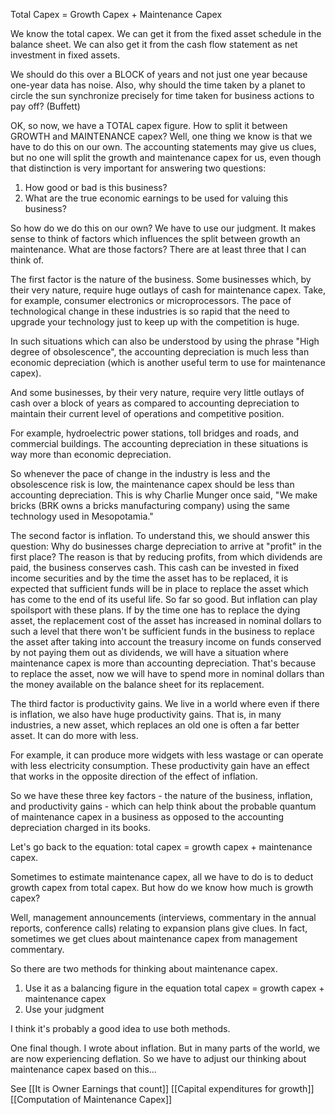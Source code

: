 Total Capex = Growth Capex + Maintenance Capex

We know the total capex. We can get it from the fixed asset schedule in the balance sheet. We can also get it from the cash flow statement as net investment in fixed assets.

We should do this over a BLOCK of years and not just one year because one-year data has noise. Also, why should the time taken by a planet to circle the sun synchronize precisely for time taken for business actions to pay off? (Buffett)

OK, so now, we have a TOTAL capex figure. How to split it between GROWTH and MAINTENANCE capex? Well, one thing we know is that we have to do this on our own. The accounting statements may give us clues, but no one will split the growth and maintenance capex for us, even though that distinction is very important for answering two questions: 
1. How good or bad is this business?
2. What are the true economic earnings to be used for valuing this business?

So how do we do this on our own? We have to use our judgment. It makes sense to think of factors which influences the split between growth an maintenance. What are those factors? There are at least three that I can think of.

The first factor is the nature of the business. Some businesses which, by their very nature, require huge outlays of cash for maintenance capex. Take, for example, consumer electronics or microprocessors. The pace of technological change in these industries is so rapid that the need to upgrade your technology just to keep up with the competition is huge.

In such situations which can also be understood by using the phrase "High degree of obsolescence", the accounting depreciation is much less than economic depreciation (which is another useful term to use for maintenance capex). 

And some businesses, by their very nature, require very little outlays of cash over a block of years as compared to accounting depreciation to maintain their current level of operations and competitive position.

For example, hydroelectric power stations, toll bridges and roads, and commercial buildings. The accounting depreciation in these situations is way more than economic depreciation.


So whenever the pace of change in the industry is less and the obsolescence risk is low, the maintenance capex should be less than accounting depreciation. This is why Charlie Munger once said, "We make bricks (BRK owns a bricks manufacturing company) using the same technology used in Mesopotamia."

The second factor is inflation. To understand this, we should answer this question: Why do businesses charge depreciation to arrive at "profit" in the first place? The reason is that by reducing profits, from which dividends are paid, the business conserves cash. This cash can be invested in fixed income securities and by the time the asset has to be replaced, it is expected that sufficient funds will be in place to replace the asset which has come to the end of its useful life. So far so good. 
But inflation can play spoilsport with these plans. If by the time one has to replace the dying asset, the replacement cost of the asset has increased in nominal dollars to such a level that there won't be sufficient funds in the business to replace the asset after taking into account the treasury income on funds conserved by not paying them out as dividends, we will have a situation where maintenance capex is more than accounting depreciation. That's because to replace the asset, now we will have to spend more in nominal dollars than the money available on the balance sheet for its replacement.

The third factor is productivity gains. We live in a world where even if there is inflation, we also have huge productivity gains. That is, in many industries, a new asset, which replaces an old one is often a far better asset. It can do more with less.

For example, it can produce more widgets with less wastage or can operate with less electricity consumption. These productivity gain have an effect that works in the opposite direction of the effect of inflation. 


So we have these three key factors - the nature of the business, inflation, and productivity gains - which can help think about the probable quantum of maintenance capex in a business as opposed to the accounting depreciation charged in its books.


Let's go back to the equation: total capex = growth capex + maintenance capex. 

Sometimes to estimate maintenance capex, all we have to do is to deduct growth capex from total capex. But how do we know how much is growth capex?

Well, management announcements (interviews, commentary in the annual reports, conference calls) relating to expansion plans give clues. In fact, sometimes we get clues about maintenance capex from management commentary. 

So there are two methods for thinking about maintenance capex.
1. Use it as a balancing figure in the equation total capex = growth capex + maintenance capex
2. Use your judgment

I think it's probably a good idea to use both methods.

One final though. I wrote about inflation. But in many parts of the world, we are now experiencing deflation. So we have to adjust our thinking about maintenance capex based on this...

See [[It is Owner Earnings that count]]
[[Capital expenditures for growth]]
[[Computation of Maintenance Capex]]



